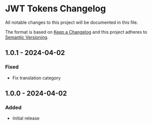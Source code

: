 # JWT Tokens Changelog

All notable changes to this project will be documented in this file.

The format is based on [Keep a Changelog](http://keepachangelog.com/) and this project adheres to [Semantic Versioning](http://semver.org/).

## 1.0.1 - 2024-04-02
### Fixed
- Fix translation category

## 1.0.0 - 2024-04-02
### Added
- Initial release
